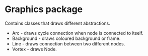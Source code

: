 # Graphics package

Contains classes that draws different abstractions.

* Arc - draws cycle connection when node is connected to itself.
* Background - draws coloured background or frame.
* Line - draws connection between two different nodes.
* Vortex - draws Node.